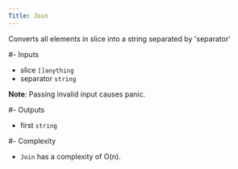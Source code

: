```yaml
---
Title: Join
---
```



Converts all elements in slice into a string separated by 'separator'

#- Inputs
- slice `[]anything`
- separator `string`

**Note**: Passing invalid input causes panic.

#- Outputs
- first `string`

#- Complexity
- `Join` has a complexity of O(n).
